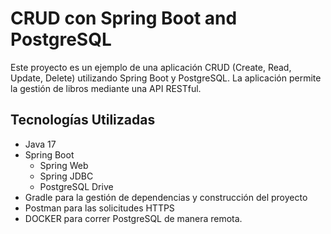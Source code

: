 # CRUD con Spring Boot and PostgreSQL

Este proyecto es un ejemplo de una aplicación CRUD (Create, Read, Update, Delete) utilizando Spring Boot y PostgreSQL. La aplicación permite la gestión de libros mediante una API RESTful.

## Tecnologías Utilizadas

- Java 17
- Spring Boot
  - Spring Web
  - Spring JDBC
  - PostgreSQL Drive
- Gradle para la gestión de dependencias y construcción del proyecto
- Postman para las solicitudes HTTPS
- DOCKER para correr PostgreSQL de manera remota.

